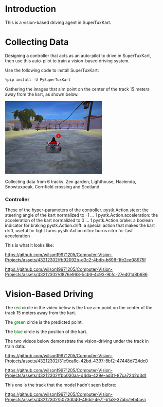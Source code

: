 # Introduction
This is a vision-based driving agent in SuperTuxKart.

# Collecting Data
Designing a controller that acts as an auto-pilot to drive in SuperTuxKart, then use this auto-pilot to train a vision-based driving system.

Use the following code to install SuperTuxKart:
```python
%pip install -U PySuperTuxKart
```

Gathering the images that aim point on the center of the track 15 meters away from the kart, as shown below.

![image](video/aim_point.png)

Collecting data from 6 tracks. 
Zen garden, Lighthouse, Hacienda, Snowtuxpeak, Cornfield crossing and Scotland.

### Controller
These of the hyper-parameters of the controller.
pystk.Action.steer: the steering angle of the kart normalized to -1 ... 1
pystk.Action.acceleration: the acceleration of the kart normalized to 0 ... 1
pystk.Action.brake: a boolean indicator for braking
pystk.Action.drift: a special action that makes the kart drift, useful for tight turns
pystk.Action.nitro: burns nitro for fast acceleration


This is what it looks like:

https://github.com/wilson19971205/Computer-Vision-Projects/assets/43212302/fb92092b-e3c2-4bdb-b698-1fe2ce08975f

https://github.com/wilson19971205/Computer-Vision-Projects/assets/43212302/d876e968-5cb6-4c93-9bfc-27e401d8b686

# Vision-Based Driving
The <span style="color: green"> red </span> circle in the video below is the true aim point on the center of the track 15 meters away from the kart.

The <span style="color: green"> green </span> circle is the predicted point.

The <span style="color: green"> blue </span> circle is the position of the kart.

The two videos below demonstrate the vision-driving under the track in train data:

https://github.com/wilson19971205/Computer-Vision-Projects/assets/43212302/31e9ca6c-42bd-4397-8bf2-47448d724dc0

https://github.com/wilson19971205/Computer-Vision-Projects/assets/43212302/fbb030aa-d4da-429e-ad31-87ca7242d3d1


This one is the track that the model hadn't seen before:

https://github.com/wilson19971205/Computer-Vision-Projects/assets/43212302/5073d040-49dd-4e7f-b1a8-37abc1eb4cea

